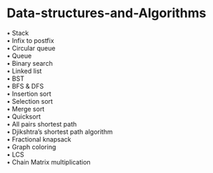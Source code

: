 # Data-structures-and-Algorithms

•	Stack<br/>
•	Infix to postfix<br/>
•	Circular queue<br/>
•	Queue<br/>
•	Binary search<br/>
•	Linked list<br/>
•	BST<br/>
•	BFS & DFS<br/>
•	Insertion sort<br/>
•	Selection sort<br/>
•	Merge sort<br/>
•	Quicksort<br/>
•	All pairs shortest path<br/>
•	Djikshtra’s shortest path algorithm<br/>
•	Fractional knapsack<br/>
•	Graph coloring<br/>
•	LCS<br/>
•	Chain Matrix multiplication
